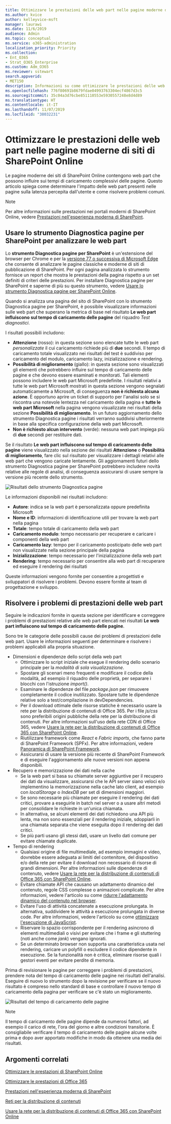 ```yaml
---
title: Ottimizzare le prestazioni delle web part nelle pagine moderne di siti di SharePoint Online
ms.author: kvice
author: kelleyvice-msft
manager: laurawi
ms.date: 11/6/2019
audience: Admin
ms.topic: conceptual
ms.service: o365-administration
localization_priority: Priority
ms.collection:
- Ent_O365
- Strat_O365_Enterprise
ms.custom: Adm_O365
ms.reviewer: sstewart
search.appverid:
- MET150
description: Informazioni su come ottimizzare le prestazioni delle web part nelle pagine moderne di siti di SharePoint Online.
ms.openlocfilehash: 776f80691b8679fdae04993763304ecf4867d3c5
ms.sourcegitcommit: 35c04a3d76cbe851110553e5930557248e8d4d89
ms.translationtype: HT
ms.contentlocale: it-IT
ms.lasthandoff: 11/07/2019
ms.locfileid: "38032231"
---
```

# <a name="optimize-web-part-performance-in-sharepoint-online-modern-site-pages"></a>Ottimizzare le prestazioni delle web part nelle pagine moderne di siti di SharePoint Online

Le pagine moderne dei siti di SharePoint Online contengono web part che possono influire sui tempi di caricamento complessivi delle pagine. Questo articolo spiega come determinare l'impatto delle web part presenti nelle pagine sulla latenza percepita dall'utente e come risolvere problemi comuni.

>[!NOTE]
>Per altre informazioni sulle prestazioni nei portali moderni di SharePoint Online, vedere [Prestazioni nell'esperienza moderna di SharePoint](https://docs.microsoft.com/sharepoint/modern-experience-performance).

## <a name="use-the-page-diagnostics-for-sharepoint-tool-to-analyze-web-parts"></a>Usare lo strumento Diagnostica pagine per SharePoint per analizzare le web part

Lo **strumento Diagnostica pagine per SharePoint** è un'estensione del browser per Chrome e per la [versione 77 o successiva di Microsoft Edge](https://www.microsoftedgeinsider.com/download?form=MI13E8&OCID=MI13E8) che consente di analizzare le pagine classiche e moderne di siti di pubblicazione di SharePoint. Per ogni pagina analizzata lo strumento fornisce un report che mostra le prestazioni della pagina rispetto a un set definiti di criteri delle prestazioni. Per installare Diagnostica pagine per SharePoint e saperne di più su questo strumento, vedere [Usare lo strumento Diagnostica pagine per SharePoint Online](page-diagnostics-for-spo.md).

Quando si analizza una pagina del sito di SharePoint con lo strumento Diagnostica pagine per SharePoint, è possibile visualizzare informazioni sulle web part che superano la metrica di base nel risultato **Le web part influiscono sul tempo di caricamento delle pagine** del riquadro _Test diagnostici_.

I risultati possibili includono:

- **Attenzione** (rosso): in questa sezione sono elencate tutte le web part _personalizzate_ il cui caricamento richiede più di **due** secondi. Il tempo di caricamento totale visualizzato nei risultati del test è suddiviso per caricamento del modulo, caricamento lazy, inizializzazione e rendering.
- **Possibilità di miglioramento** (giallo): in questa sezione sono visualizzati gli elementi che potrebbero influire sul tempo di caricamento delle pagine e che devono essere esaminati e monitorati. Tali elementi possono includere le web part Microsoft predefinite. I risultati relativi a tutte le web part Microsoft mostrati in questa sezione vengono segnalati automaticamente a Microsoft, di conseguenza **non è richiesta alcuna azione**. È opportuno aprire un ticket di supporto per l'analisi solo se si riscontra una notevole lentezza nel caricamento della pagina e **tutte le web part Microsoft** nella pagina vengono visualizzate nei risultati della sezione **Possibilità di miglioramento**. In un futuro aggiornamento dello strumento Diagnostica pagine i risultati verranno suddivisi ulteriormente in base alla specifica configurazione della web part Microsoft.
- **Non è richiesto alcun intervento** (verde): nessuna web part impiega più di **due** secondi per restituire dati.

Se il risultato **Le web part influiscono sul tempo di caricamento delle pagine** viene visualizzato nella sezione dei risultati **Attenzione** o **Possibilità di miglioramento**, fare clic sul risultato per visualizzare i dettagli relativi alle web part che vengono caricate lentamente. Gli aggiornamenti futuri dello strumento Diagnostica pagine per SharePoint potrebbero includere novità relative alle regole di analisi, di conseguenza assicurarsi di usare sempre la versione più recente dello strumento.

![Risultati dello strumento Diagnostica pagine](media/modern-portal-optimization/pagediag-web-part.png)

Le informazioni disponibili nei risultati includono:

- **Autore**: indica se la web part è personalizzata oppure predefinita Microsoft
- **Nome e ID**: informazioni di identificazione utili per trovare la web part nella pagina
- **Totale**: tempo totale di caricamento della web part
- **Caricamento modulo**: tempo necessario per recuperare e caricare i componenti della web part
- **Caricamento lazy**: tempo per il caricamento posticipato delle web part non visualizzate nella sezione principale della pagina
- **Inizializzazione**: tempo necessario per l'inizializzazione della web part
- **Rendering**: tempo necessario per consentire alla web part di recuperare ed eseguire il rendering dei risultati

Queste informazioni vengono fornite per consentire a progettisti e sviluppatori di risolvere i problemi. Devono essere fornite al team di progettazione e sviluppo.

## <a name="remediate-web-part-performance-issues"></a>Risolvere i problemi di prestazioni delle web part

Seguire le indicazioni fornite in questa sezione per identificare e correggere i problemi di prestazioni relative alle web part elencati nei risultati **Le web part influiscono sul tempo di caricamento delle pagine**.

Sono tre le categorie delle possibili cause dei problemi di prestazioni delle web part. Usare le informazioni seguenti per determinare e risolvere i problemi applicabili alla propria situazione.

- Dimensioni e dipendenze dello script della web part
  - Ottimizzare lo script iniziale che esegue il rendering dello scenario principale per la _modalità di sola visualizzazione_.
  - Spostare gli scenari meno frequenti e modificare il codice della modalità, ad esempio il riquadro delle proprietà, per separare i blocchi con l'istruzione _import()_.
  - Esaminare le dipendenze del file _package.json_ per rimuovere completamente il codice inutilizzato. Spostare tutte le dipendenze relative solo a test/compilazione in devDependencies.
  - Per il download ottimale delle risorse statiche è necessario usare la rete per la distribuzione di contenuti di Office 365. Per i file _js/css_ sono preferibili origini pubbliche della rete per la distribuzione di contenuti. Per altre informazioni sull'uso della rete CDN di Office 365, vedere [Usare la rete per la distribuzione di contenuti di Office 365 con SharePoint Online](use-office-365-cdn-with-spo.md).
  - Riutilizzare framework come _React_ e _Fabric imports_, che fanno parte di SharePoint Framework (SPFx). Per altre informazioni, vedere [Panoramica di SharePoint Framework](https://docs.microsoft.com/sharepoint/dev/spfx/sharepoint-framework-overview).
  - Assicurarsi di usare la versione più recente di SharePoint Framework e di eseguire l'aggiornamento alle nuove versioni non appena disponibili.
- Recupero e memorizzazione dei dati nella cache
  - Se la web part si basa su chiamate server aggiuntive per il recupero dei dati da visualizzare, assicurarsi che le API server siano veloci e/o implementino la memorizzazione nella cache lato client, ad esempio con _localStorage_ o _IndexDB_ per set di dimensioni maggiori.
  - Se sono necessarie più chiamate per eseguire il rendering dei dati critici, provare a eseguirle in batch nel server o a usare altri metodi per consolidare le richieste in un'unica chiamata.
  - In alternativa, se alcuni elementi dei dati richiedono una API più lenta, ma non sono essenziali per il rendering iniziale, sdoppiarli in una chiamata separata che viene eseguita dopo il rendering dei dati critici.
  - Se più parti usano gli stessi dati, usare un livello dati comune per evitare chiamate duplicate.
- Tempo di rendering
  - Qualsiasi origine di file multimediale, ad esempio immagini e video, dovrebbe essere adeguata ai limiti del contenitore, del dispositivo e/o della rete per evitare il download non necessario di risorse di grandi dimensioni. Per altre informazioni sulle dipendenze di contenuto, vedere [Usare la rete per la distribuzione di contenuti di Office 365 con SharePoint Online](use-office-365-cdn-with-spo.md).
  - Evitare chiamate API che causano un adattamento dinamico del contenuto, regole CSS complesse o animazioni complicate. Per altre informazioni, vedere l'articolo su come [ridurre l'adattamento dinamico del contenuto nel browser](https://developers.google.com/speed/docs/insights/browser-reflow).
  - Evitare l'uso di attività concatenate a esecuzione prolungata. In alternativa, suddividere le attività a esecuzione prolungata in diverse code. Per altre informazioni, vedere l'articolo su come [ottimizzare l'esecuzione di JavaScript](https://developers.google.com/web/fundamentals/performance/rendering/optimize-javascript-execution).
  - Riservare lo spazio corrispondente per il rendering asincrono di elementi multimediali o visivi per evitare che i frame e gli stuttering (noti anche come _jank_) vengano ignorati.
  - Se un determinato browser non supporta una caratteristica usata nel rendering, caricare un polyfill o escludere il codice dipendente in esecuzione. Se la funzionalità non è critica, eliminare risorse quali i gestori eventi per evitare perdite di memoria.

Prima di revisionare le pagine per correggere i problemi di prestazioni, prendere nota del tempo di caricamento delle pagine nei risultati dell'analisi. Eseguire di nuovo lo strumento dopo la revisione per verificare se il nuovo risultato è compreso nello standard di base e controllare il nuovo tempo di caricamento della pagina per verificare se c'è stato un miglioramento.

![Risultati del tempo di caricamento delle pagine](media/modern-portal-optimization/pagediag-page-load-time.png)

>[!NOTE]
>Il tempo di caricamento delle pagine dipende da numerosi fattori, ad esempio il carico di rete, l'ora del giorno e altre condizioni transitorie. È consigliabile verificare il tempo di caricamento delle pagine alcune volte prima e dopo aver apportato modifiche in modo da ottenere una media dei risultati.

## <a name="related-topics"></a>Argomenti correlati

[Ottimizzare le prestazioni di SharePoint Online](tune-sharepoint-online-performance.md)

[Ottimizzare le prestazioni di Office 365](tune-office-365-performance.md)

[Prestazioni nell'esperienza moderna di SharePoint](https://docs.microsoft.com/sharepoint/modern-experience-performance.md)

[Reti per la distribuzione di contenuti](content-delivery-networks.md)

[Usare la rete per la distribuzione di contenuti di Office 365 con SharePoint Online](use-office-365-cdn-with-spo.md)
